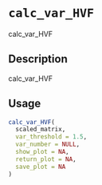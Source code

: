# `calc_var_HVF`

calc_var_HVF


## Description

calc_var_HVF


## Usage

```r
calc_var_HVF(
  scaled_matrix,
  var_threshold = 1.5,
  var_number = NULL,
  show_plot = NA,
  return_plot = NA,
  save_plot = NA
)
```



